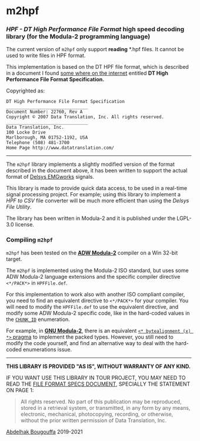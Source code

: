 # m2hpf
### *HPF - DT High Performance File Format* high speed decoding library (for the Modula-2 programming language)

The current version of `m2hpf` only support **reading** *.hpf files. It cannot be used to write files in HPF format.

This implementation is based on the DT HPF file format, which is described in a document I found [some where on the internet](https://forums.ni.com/ni/attachments/ni/170/813238/1/high_performance_file_format_spec%5B1%5D.pdf) entitled **DT High Performance File Format Specification.**

Copyrighted as:
```
DT High Performance File Format Specification
_______________________________
Document Number: 22760, Rev A
Copyright © 2007 Data Translation, Inc. All rights reserved.
_______________________________
Data Translation, Inc.
100 Locke Drive
Marlborough, MA 01752-1192, USA
Telephone (508) 481-3700
Home Page http://www.datatranslation.com/
```

---

The `m2hpf` library implements a slightly modified version of the format described in the document above,
it has been written to support the actual format of [Delsys EMGworks](https://www.delsys.com) signals.

This library is made to provide quick data access, to be used in a real-time signal processing project. For example; using this library to implement a *HPF to CSV* file converter will be much more efficient than using the *Delsys File Utility*.

The library has been written in Modula-2 and it is published under the LGPL-3.0 license.

### Compiling `m2hpf`
`m2hpf` has been tested on the **[ADW Modula-2](https://www.modula2.org/adwm2/)** compiler on a Win 32-bit target.

The `m2hpf` is implemented using the Modula-2 ISO standard, but uses some ADW Modula-2 language extensions and the specific compiler directive `<*/PACK*>` in `HPFFile.def`.

For this implementation to work also with another ISO compliant compiler, you need to find an equivalent directive to `<*/PACK*>` for your compiler. You will need to modify the `HPFFile.def` to use the equivalent directive, and modify some ADW Modula-2 specific code, like in the hard-coded values in the [`CHUNK_ID`](https://github.com/abougouffa/m2hpf/blob/master/def/HPFFile.def#L62-L68) enumeration.

For example, in **[GNU Modula-2](https://www.nongnu.org/gm2/homepage.html)**, there is an equivalent [`<* bytealignment (x) *>` pragma](https://www.nongnu.org/gm2/12/packed.html) to implement the packed types. However, you still need to modify the code yourself, and find an alternative way to deal with the hard-coded enumerations issue.

---

**THIS LIBRARY IS PROVIDED "AS IS", WITHOUT WARRANTY OF ANY KIND.**

IF YOU WANT USE THIS LIBRARY IN TOUR PROJECT, YOU MAY NEED TO READ THE [FILE FORMAT SPECS DOCUMENT](high_performance_file_format_spec.pdf), SPECIALLY THE STATEMENT ON PAGE 1:

> All rights reserved. No part of this publication may be reproduced, stored in a retrieval
> system, or transmitted, in any form by any means, electronic, mechanical, photocopying,
> recording, or otherwise, without the prior written permission of Data Translation, Inc.


[Abdelhak Bougouffa](https://abougouffa.github.io) 2019-2021
